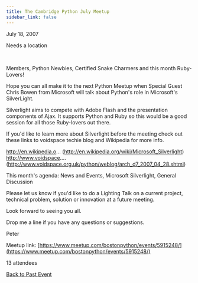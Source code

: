 ```yaml
---
title: The Cambridge Python July Meetup
sidebar_link: false
---
```


July 18, 2007


Needs a location

   

Members, Python Newbies, Certified Snake Charmers and this month Ruby-Lovers!

Hope you can all make it to the next Python Meetup when Special Guest Chris Bowen from Microsoft will talk about Python's role in Microsoft's SilverLight.

Silverlight aims to compete with Adobe Flash and the presentation components of Ajax. It supports Python and Ruby so this would be a good session for all those Ruby-lovers out there.

If you'd like to learn more about Silverlight before the meeting check out these links to voidspace techie blog and Wikipedia for more info.

http://en.wikipedia.o... (http://en.wikipedia.org/wiki/Microsoft_Silverlight)
http://www.voidspace.... (http://www.voidspace.org.uk/python/weblog/arch_d7_2007_04_28.shtml)

This month's agenda: News and Events, Microsoft Silverlight, General Discussion

Please let us know if you'd like to do a Lighting Talk on a current project, technical problem, solution or innovation at a future meeting.

Look forward to seeing you all.

Drop me a line if you have any questions or suggestions.

Peter


Meetup link: [https://www.meetup.com/bostonpython/events/5915248/](https://www.meetup.com/bostonpython/events/5915248/)

13 attendees

[Back to Past Event](past-events.md)